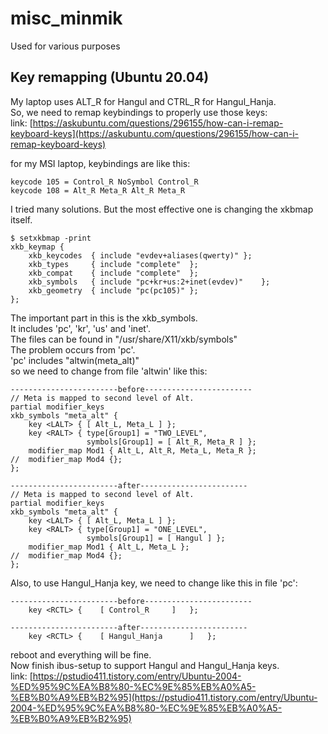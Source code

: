 # misc_minmik
Used for various purposes

## Key remapping (Ubuntu 20.04)
My laptop uses ALT_R for Hangul and CTRL_R for Hangul_Hanja. \
So, we need to remap keybindings to properly use those keys: \
link: [https://askubuntu.com/questions/296155/how-can-i-remap-keyboard-keys](https://askubuntu.com/questions/296155/how-can-i-remap-keyboard-keys)

for my MSI laptop, keybindings are like this:
```shell
keycode 105 = Control_R NoSymbol Control_R
keycode 108 = Alt_R Meta_R Alt_R Meta_R
```

I tried many solutions. But the most effective one is changing the xkbmap itself.
```shell
$ setxkbmap -print
xkb_keymap {
	xkb_keycodes  { include "evdev+aliases(qwerty)"	};
	xkb_types     { include "complete"	};
	xkb_compat    { include "complete"	};
	xkb_symbols   { include "pc+kr+us:2+inet(evdev)"	};
	xkb_geometry  { include "pc(pc105)"	};
};
```

The important part in this is the xkb_symbols. \
It includes 'pc', 'kr', 'us' and 'inet'. \
The files can be found in "/usr/share/X11/xkb/symbols" \
The problem occurs from 'pc'.\
'pc' includes "altwin(meta_alt)" \
so we need to change from file 'altwin' like this:
``` shell
------------------------before------------------------
// Meta is mapped to second level of Alt.
partial modifier_keys
xkb_symbols "meta_alt" {
    key <LALT> { [ Alt_L, Meta_L ] };
    key <RALT> { type[Group1] = "TWO_LEVEL",
                 symbols[Group1] = [ Alt_R, Meta_R ] };
    modifier_map Mod1 { Alt_L, Alt_R, Meta_L, Meta_R };
//  modifier_map Mod4 {};
};

------------------------after------------------------
// Meta is mapped to second level of Alt.
partial modifier_keys
xkb_symbols "meta_alt" {
    key <LALT> { [ Alt_L, Meta_L ] };
    key <RALT> { type[Group1] = "ONE_LEVEL",
                 symbols[Group1] = [ Hangul ] };
    modifier_map Mod1 { Alt_L, Meta_L };
//  modifier_map Mod4 {};
};
```

Also, to use Hangul_Hanja key, we need to change like this in file 'pc':
``` shell
------------------------before------------------------
    key <RCTL> {	[ Control_R		]	};
    
------------------------after------------------------
    key <RCTL> {	[ Hangul_Hanja		]	};
```

reboot and everything will be fine. \
Now finish ibus-setup to support Hangul and Hangul_Hanja keys. \
link: [https://pstudio411.tistory.com/entry/Ubuntu-2004-%ED%95%9C%EA%B8%80-%EC%9E%85%EB%A0%A5-%EB%B0%A9%EB%B2%95](https://pstudio411.tistory.com/entry/Ubuntu-2004-%ED%95%9C%EA%B8%80-%EC%9E%85%EB%A0%A5-%EB%B0%A9%EB%B2%95)
